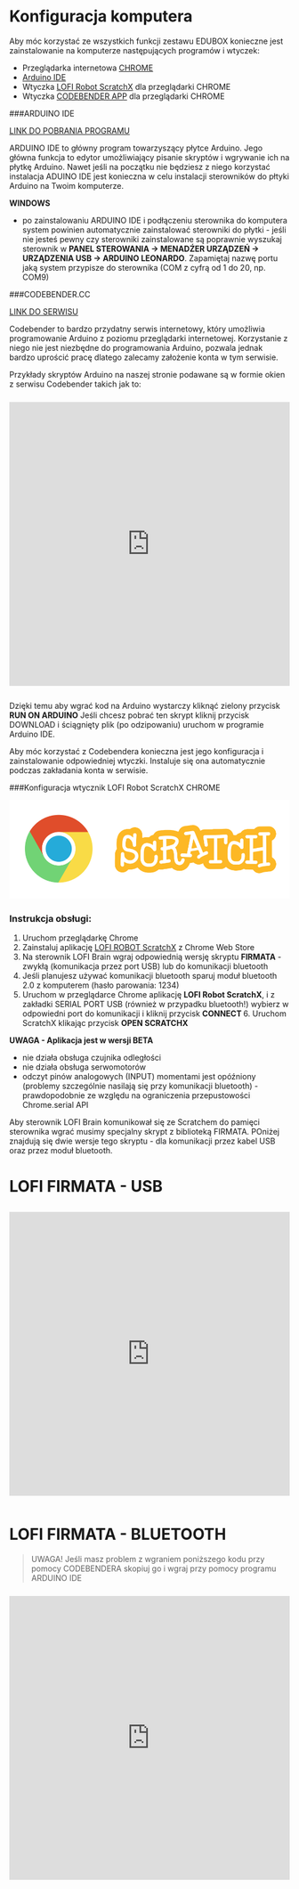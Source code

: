 # Konfiguracja komputera

Aby móc korzystać ze wszystkich funkcji zestawu EDUBOX konieczne jest zainstalowanie na komputerze następujących programów i wtyczek:
* Przeglądarka internetowa [CHROME](https://www.google.pl/chrome/browser/desktop/)
* [Arduino IDE](https://www.arduino.cc/en/Main/Software)
* Wtyczka [LOFI Robot ScratchX](https://chrome.google.com/webstore/detail/lofi-robot-scratchx/opdjdfckgbogbagnkbkpjgficbampcel) dla przeglądarki CHROME
* Wtyczka [CODEBENDER APP](https://chrome.google.com/webstore/detail/codebender-app/magknjdfniglanojbpadmpjlglepnlko) dla przeglądarki CHROME



###ARDUINO IDE

<a href="https://www.arduino.cc/en/Main/Software" target="_blank">LINK DO POBRANIA PROGRAMU</a>

ARDUINO IDE to główny program towarzyszący płytce Arduino. Jego główna funkcja to edytor umożliwiający pisanie skryptów i wgrywanie ich na płytkę Arduino. Nawet jeśli na początku nie będziesz z niego korzystać instalacja ADUINO IDE jest konieczna w celu instalacji sterowników do płtyki Arduino na Twoim komputerze.

**WINDOWS**
- po zainstalowaniu ARDUINO IDE i podłączeniu sterownika do komputera system powinien automatycznie zainstalować sterowniki do płytki - jeśli nie jesteś pewny czy sterowniki zainstalowane są poprawnie wyszukaj sterownik w **PANEL STEROWANIA -> MENADŹER URZĄDZEŃ -> URZĄDZENIA USB -> ARDUINO LEONARDO**. Zapamiętaj nazwę portu jaką system przypisze do sterownika (COM z cyfrą od 1 do 20, np. COM9)


###CODEBENDER.CC

<a target="_blank" href="http://www.codebender.cc">LINK DO SERWISU</a>

Codebender to bardzo przydatny serwis internetowy, który umożliwia programowanie Arduino z poziomu przeglądarki internetowej. Korzystanie z niego nie jest niezbędne do programowania Arduino, pozwala jednak bardzo uprościć pracę dlatego zalecamy założenie konta w tym serwisie.

Przykłady skryptów Arduino na naszej stronie podawane są w formie okien z serwisu Codebender takich jak to:

<iframe style="height: 510px; width: 100%; margin: 10px 0 10px;" allowTransparency="true" src="https://codebender.cc/embed/sketch:166817" frameborder="0"></iframe>

Dzięki temu aby wgrać kod na Arduino wystarczy kliknąć zielony przycisk <strong>RUN ON ARDUINO</strong>
Jeśli chcesz pobrać ten skrypt kliknij przycisk DOWNLOAD i ściągnięty plik (po odzipowaniu) uruchom w programie Arduino IDE.

Aby móc korzystać z Codebendera konieczna jest jego konfiguracja i zainstalowanie odpowiedniej wtyczki.
Instaluje się ona automatycznie podczas zakładania konta w serwisie.


###Konfiguracja wtycznik LOFI Robot ScratchX CHROME

![](chrome_scratch.png)


### Instrukcja obsługi:


1. Uruchom przeglądarkę Chrome
2. Zainstaluj aplikację <a href="https://chrome.google.com/webstore/detail/lofi-robot-scratchx/opdjdfckgbogbagnkbkpjgficbampcel?utm_source=chrome-ntp-icon" target="_blank">LOFI ROBOT ScratchX</a> z Chrome Web Store
3. Na sterownik LOFI Brain wgraj odpowiednią wersję skryptu <strong>FIRMATA</strong> - zwykłą (komunikacja przez port USB) lub do komunikacji bluetooth
4. Jeśli planujesz używać komunikacji bluetooth sparuj moduł bluetooth 2.0 z komputerem (hasło parowania: 1234)
5. Uruchom w przeglądarce Chrome aplikację <strong>LOFI Robot ScratchX</strong>, i z zakładki SERIAL PORT USB (również w przypadku bluetooth!) wybierz w odpowiedni port do komunikacji i kliknij przycisk <strong>CONNECT
</strong>6. Uruchom ScratchX klikając przycisk <strong>OPEN SCRATCHX</strong>


<strong>UWAGA - Aplikacja jest w wersji BETA</strong>
- nie działa obsługa czujnika odległości
- nie działa obsługa serwomotorów
- odczyt pinów analogowych (INPUT) momentami jest opóźniony (problemy szczególnie nasilają się przy komunikacji bluetooth) - prawdopodobnie ze względu na ograniczenia przepustowości Chrome.serial API

Aby sterownik LOFI Brain komunikował się ze Scratchem do pamięci sterownika wgrać musimy specjalny skrypt z biblioteką FIRMATA. POniżej znajdują się dwie wersje tego skryptu - dla komunikacji przez kabel USB oraz przez moduł bluetooth.


<h1>LOFI FIRMATA - USB</h1>
<iframe style="height: 510px; width: 100%; margin: 10px 0 10px;" allowTransparency="true" src="https://codebender.cc/embed/sketch:166817" frameborder="0"></iframe>

<h1>LOFI FIRMATA - BLUETOOTH</h1>


> UWAGA! Jeśli masz problem z wgraniem poniższego kodu przy pomocy CODEBENDERA skopiuj go i wgraj przy pomocy programu ARDUINO IDE



<iframe style="height: 510px; width: 100%; margin: 10px 0 10px;" allowTransparency="true" src="https://codebender.cc/embed/sketch:345964" frameborder="0"></iframe> 

